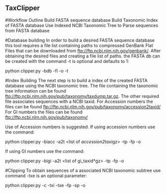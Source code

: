 ## TaxClipper
#Workflow Outline
Build FASTA sequence database
Build Taxonomic Index of FASTA database
Use Indexed NCBI Taxonomic Tree to Parse sequences from FASTA database

#Database building
In order to build a desired FASTA sequence database this tool requires a file list containing paths to compressed GenBank Flat Files that can be downloaded from ftp://ftp.ncbi.nlm.nih.gov/genbank/. After obtaining the desired files and creating a file list of paths. the FASTA db can be created with the command -t is optional and defaults to 1:

python clipper.py -bdb -fl <file-list> -o <output name without extension> -t <thread count>

#Index Building
The next step is to build a index of the created FASTA database using the NCBI taxonomic tree. The file containing the taxonomic tree information can be found ftp://ftp.ncbi.nlm.nih.gov/pub/taxonomy/taxdump.tar.gz. The other required file associates sequences with a NCBI taxid.
For Accession numbers the files can be found ftp://ftp.ncbi.nlm.nih.gov/pub/taxonomy/accession2taxid/
For GI numbers the files can be found ftp://ftp.ncbi.nlm.nih.gov/pub/taxonomy/

Use of Accession numbers is suggested.
If using accession numbers use the command:

python clipper.py -biacc -a2t <list of *accession2taxi*gz> -tp <path to taxfump.tar.gz> -fp <path to FASTA database> -o <name of serialization without extension>
  
If using GI numbers use the command:

python clipper.py -bigi -a2t <list of gi_taxid*gz> -tp <path to taxfump.tar.gz> -fp <path to FASTA database> -o <name of serialization without extension>

#Clipping
To obtain sequences of a associated NCBI taxonomic subtree use command -txe is an optional parameter:

python clipper.py -c -txi <list of taxids to include> -txe <list of taxids to exclude> -fp <fasta database path> -sp <index path> -o <output name with extension> 
